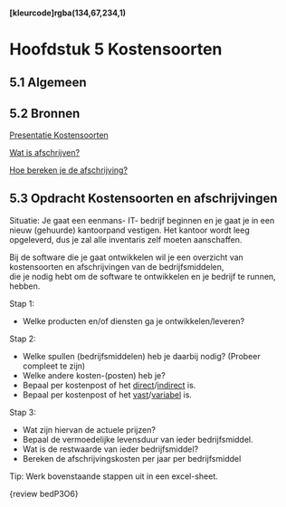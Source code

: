 #### [kleurcode]rgba(134,67,234,1)

#  Hoofdstuk 5 Kostensoorten

## 5.1 Algemeen

## 5.2 Bronnen

[Presentatie Kostensoorten](https://elo.kw1c.nl/CMS/Studie/811%20ICT-Academie/811%20VakkenInhoud/%5BB.05%20BED%5D%20Bedrijfskunde/Productie/01.%20Reader/Bedrijfskunde%20les5_Ed.pptx)

[Wat is afschrijven?](https://www.belastingdienst.nl/wps/wcm/connect/bldcontentnl/belastingdienst/zakelijk/winst/inkomstenbelasting/inkomstenbelasting_voor_ondernemers/afschrijving/wat_is_afschrijven)

[Hoe bereken je de afschrijving?](https://www.belastingdienst.nl/wps/wcm/connect/bldcontentnl/belastingdienst/zakelijk/winst/inkomstenbelasting/inkomstenbelasting_voor_ondernemers/afschrijving/hoe_berekent_u_het_bedrag_van_de_afschrijving)


## 5.3 Opdracht Kostensoorten en afschrijvingen

Situatie: Je gaat een eenmans- IT- bedrijf beginnen en je gaat je in een nieuw (gehuurde) kantoorpand vestigen.
Het kantoor wordt leeg opgeleverd, dus je zal alle inventaris zelf moeten aanschaffen. 

Bij de software die je gaat ontwikkelen wil je een overzicht van kostensoorten en afschrijvingen van de bedrijfsmiddelen, <br>
die je nodig hebt om de software te ontwikkelen en je bedrijf te runnen, hebben.

Stap 1:
- Welke producten en/of diensten ga je ontwikkelen/leveren?

Stap 2:
- Welke spullen (bedrijfsmiddelen) heb je daarbij nodig? (Probeer compleet te zijn)
- Welke andere kosten-(posten) heb je? 
- Bepaal per kostenpost of het [direct](https://nl.wikipedia.org/wiki/Directe_kosten)/[indirect](https://nl.wikipedia.org/wiki/Indirecte_kosten) is.
- Bepaal per kostenpost of het [vast](https://nl.wikipedia.org/wiki/Constante_kosten)/[variabel](https://nl.wikipedia.org/wiki/Variabele_kosten) is.

Stap 3:
- Wat zijn hiervan de actuele prijzen?
- Bepaal de vermoedelijke levensduur van ieder bedrijfsmiddel.
- Wat is de restwaarde van ieder bedrijfsmiddel?
- Bereken de afschrijvingskosten per jaar per bedrijfsmiddel

Tip:
Werk bovenstaande stappen uit in een excel-sheet.

{review bedP3O6}

